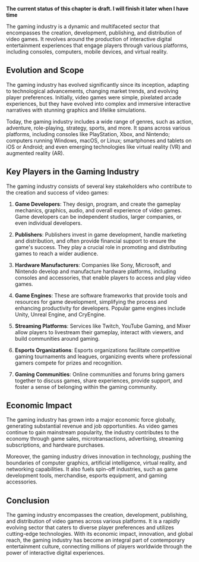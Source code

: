 **The current status of this chapter is draft. I will finish it later when I have time**

The gaming industry is a dynamic and multifaceted sector that encompasses the creation, development, publishing, and distribution of video games. It revolves around the production of interactive digital entertainment experiences that engage players through various platforms, including consoles, computers, mobile devices, and virtual reality.

Evolution and Scope
-------------------

The gaming industry has evolved significantly since its inception, adapting to technological advancements, changing market trends, and evolving player preferences. Initially, video games were simple, pixelated arcade experiences, but they have evolved into complex and immersive interactive narratives with stunning graphics and lifelike simulations.

Today, the gaming industry includes a wide range of genres, such as action, adventure, role-playing, strategy, sports, and more. It spans across various platforms, including consoles like PlayStation, Xbox, and Nintendo; computers running Windows, macOS, or Linux; smartphones and tablets on iOS or Android; and even emerging technologies like virtual reality (VR) and augmented reality (AR).

Key Players in the Gaming Industry
----------------------------------

The gaming industry consists of several key stakeholders who contribute to the creation and success of video games:

1. **Game Developers**: They design, program, and create the gameplay mechanics, graphics, audio, and overall experience of video games. Game developers can be independent studios, larger companies, or even individual developers.

2. **Publishers**: Publishers invest in game development, handle marketing and distribution, and often provide financial support to ensure the game's success. They play a crucial role in promoting and distributing games to reach a wider audience.

3. **Hardware Manufacturers**: Companies like Sony, Microsoft, and Nintendo develop and manufacture hardware platforms, including consoles and accessories, that enable players to access and play video games.

4. **Game Engines**: These are software frameworks that provide tools and resources for game development, simplifying the process and enhancing productivity for developers. Popular game engines include Unity, Unreal Engine, and CryEngine.

5. **Streaming Platforms**: Services like Twitch, YouTube Gaming, and Mixer allow players to livestream their gameplay, interact with viewers, and build communities around gaming.

6. **Esports Organizations**: Esports organizations facilitate competitive gaming tournaments and leagues, organizing events where professional gamers compete for prizes and recognition.

7. **Gaming Communities**: Online communities and forums bring gamers together to discuss games, share experiences, provide support, and foster a sense of belonging within the gaming community.

Economic Impact
---------------

The gaming industry has grown into a major economic force globally, generating substantial revenue and job opportunities. As video games continue to gain mainstream popularity, the industry contributes to the economy through game sales, microtransactions, advertising, streaming subscriptions, and hardware purchases.

Moreover, the gaming industry drives innovation in technology, pushing the boundaries of computer graphics, artificial intelligence, virtual reality, and networking capabilities. It also fuels spin-off industries, such as game development tools, merchandise, esports equipment, and gaming accessories.

Conclusion
----------

The gaming industry encompasses the creation, development, publishing, and distribution of video games across various platforms. It is a rapidly evolving sector that caters to diverse player preferences and utilizes cutting-edge technologies. With its economic impact, innovation, and global reach, the gaming industry has become an integral part of contemporary entertainment culture, connecting millions of players worldwide through the power of interactive digital experiences.
